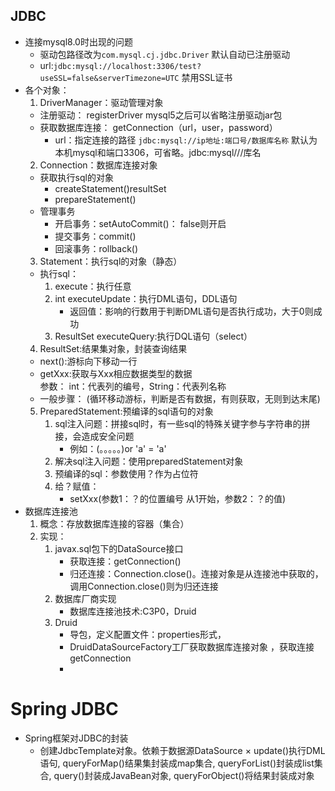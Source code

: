 ## JDBC
* 连接mysql8.0时出现的问题
    * 驱动包路径改为`com.mysql.cj.jdbc.Driver`  默认自动已注册驱动
    * url:`jdbc:mysql://localhost:3306/test?useSSL=false&serverTimezone=UTC` 禁用SSL证书
* 各个对象：
    1. DriverManager：驱动管理对象
     * 注册驱动：   registerDriver
        mysql5之后可以省略注册驱动jar包
     * 获取数据库连接：   getConnection（url，user，password）
        * url：指定连接的路径 `jdbc:mysql://ip地址:端口号/数据库名称`
        默认为本机mysql和端口3306，可省略。jdbc:mysql///库名
    2. Connection：数据库连接对象
     * 获取执行sql的对象
        * createStatement()resultSet 
        * prepareStatement() 
     * 管理事务
         * 开启事务：setAutoCommit()： false则开启
         * 提交事务：commit()
         * 回滚事务：rollback()
    3. Statement：执行sql的对象（静态）
     * 执行sql：
         1. execute：执行任意
         2.  int executeUpdate：执行DML语句，DDL语句
             * 返回值：影响的行数用于判断DML语句是否执行成功，大于0则成功
         3. ResultSet executeQuery:执行DQL语句（select）
     4. ResultSet:结果集对象，封装查询结果
     * next():游标向下移动一行
     * getXxx:获取与Xxx相应数据类型的数据 <br>
       参数： int：代表列的编号，String：代表列名称 
     * 一般步骤： (循环移动游标，判断是否有数据，有则获取，无则到达末尾)
     5. PreparedStatement:预编译的sql语句的对象
        1. sql注入问题：拼接sql时，有一些sql的特殊关键字参与字符串的拼接，会造成安全问题
           * 例如：(。。。。。)or 'a' = 'a'
        2. 解决sql注入问题：使用preparedStatement对象
        3. 预编译的sql：参数使用？作为占位符
        4. 给？赋值：
            * setXxx(参数1：？的位置编号 从1开始，参数2：？的值)
* 数据库连接池
    1. 概念：存放数据库连接的容器（集合）
    2. 实现：
        1. javax.sql包下的DataSource接口
            * 获取连接：getConnection()
            * 归还连接：Connection.close()。连接对象是从连接池中获取的，
            调用Connection.close()则为归还连接
        2. 数据库厂商实现
            * 数据库连接池技术:C3P0，Druid
        3. Druid
            * 导包，定义配置文件：properties形式，
            * DruidDataSourceFactory工厂获取数据库连接对象
            ，获取连接getConnection
            * 
            
# Spring JDBC
   * Spring框架对JDBC的封装
        * 创建JdbcTemplate对象。依赖于数据源DataSource
        × update()执行DML语句,
        queryForMap()结果集封装成map集合,
        queryForList()封装成list集合,
        query()封装成JavaBean对象,
        queryForObject()将结果封装成对象
